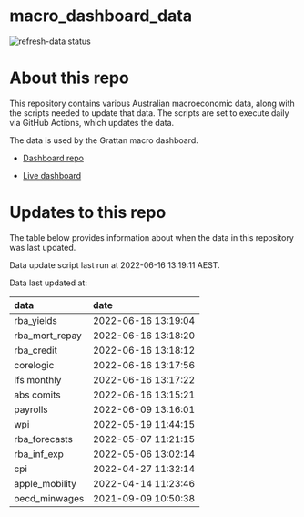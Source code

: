 
<!-- README.md is generated from README.Rmd. Please edit that file -->

# macro\_dashboard\_data

<!-- badges: start -->

![refresh-data
status](https://github.com/grattan/macro_dashboard_data/workflows/refresh-data/badge.svg)

<!-- badges: end -->

# About this repo

This repository contains various Australian macroeconomic data, along
with the scripts needed to update that data. The scripts are set to
execute daily via GitHub Actions, which updates the data.

The data is used by the Grattan macro dashboard.

  - [Dashboard repo](https://github.com/grattan/macrodashboard)

  - [Live dashboard](https://mattcowgill.shinyapps.io/macrodashboard/)

# Updates to this repo

The table below provides information about when the data in this
repository was last updated.

Data update script last run at 2022-06-16 13:19:11 AEST.

Data last updated at:

| data             | date                |
| :--------------- | :------------------ |
| rba\_yields      | 2022-06-16 13:19:04 |
| rba\_mort\_repay | 2022-06-16 13:18:20 |
| rba\_credit      | 2022-06-16 13:18:12 |
| corelogic        | 2022-06-16 13:17:56 |
| lfs monthly      | 2022-06-16 13:17:22 |
| abs comits       | 2022-06-16 13:15:21 |
| payrolls         | 2022-06-09 13:16:01 |
| wpi              | 2022-05-19 11:44:15 |
| rba\_forecasts   | 2022-05-07 11:21:15 |
| rba\_inf\_exp    | 2022-05-06 13:02:14 |
| cpi              | 2022-04-27 11:32:14 |
| apple\_mobility  | 2022-04-14 11:23:46 |
| oecd\_minwages   | 2021-09-09 10:50:38 |
